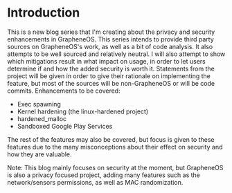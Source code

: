 # Introduction
This is a new blog series that I'm creating about the privacy and security enhancements in GrapheneOS. This series intends to provide third party sources on GrapheneOS's work, as well as a bit of code analysis. It also attempts to be well sourced and relatively neutral. I will also attempt to show which mitigations result in what impact on usage, in order to let users determine if and how the added security is worth it. Statements from the project will be given in order to give their rationale on implementing the feature, but most of the sources will be non-GrapheneOS or will be code commits.
Enhancements to be covered:
- Exec spawning
- Kernel hardening (the linux-hardened project)
- hardened_malloc
- Sandboxed Google Play Services

The rest of the features may also be covered, but focus is given to these features due to the many misconceptions about their effect on security and how they are valuable.

Note: This blog mainly focuses on security at the moment, but GrapheneOS is also a privacy focused project, adding many features such as the network/sensors permissions, as well as MAC randomization.
